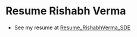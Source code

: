 # Resume Rishabh Verma

- See my resume at [Resume_RishabhVerma_SDE](https://rishabhverma17.github.io/DevOpsing_Resume/Resume_RishabhVerma_SDE.pdf)
